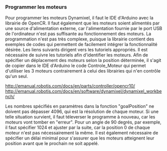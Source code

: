 ### Programmer les moteurs
Pour programmer les moteurs Dynamixel, il faut le IDE d'Arduino avec la librairie de OpenCR.
Il faut également que les moteurs soient alimentés par une source d'alimentation externe, car l'alimentation fournie par le port USB de
l'ordinateur n'est pas suffisante au fonctionnement des moteurs.
La programmation n'est pas très complexe, puisque la librairie contient des exemples de codes qui 
permettent de facilement intégrer la fonctionnalité désirée. Les liens suivants dirigent vers les tutoriels appropriés.
Il est nécessaire de suivre les tutoriels afin d'identifier les moteurs. Afin de spécifier un déplacement des moteurs selon la 
position déterminée, il s'agit de copier dans le IDE d'Arduino le code Controle_Moteur qui permet d'utiliser les 3 moteurs contrairement 
à celui des librairies qui n'en contrôle qu'un seul.

http://emanual.robotis.com/docs/en/parts/controller/opencr10/
http://emanual.robotis.com/docs/en/software/dynamixel/dynamixel_workbench/

Les nombres spécifiés en paramètres dans la fonction "goalPosition" ne doivent pas dépasser 4096, qui est la résolution de chaque moteur.
Si une telle situation survient, il faut téleverser le programme à nouveau, car les moteurs vont tomber en "erreur". Pour un angle de
90 degrés, par exemple, il faut spécifier 1024 et ajuster par la suite, car la position 0 de chaque moteur n'est pas nécessairement la 
même. Il est également nécessaire de spécifier un délai minimal pour s'assurer que les moteurs atteignent leur position avant que le
prochain ne soit appelé.

